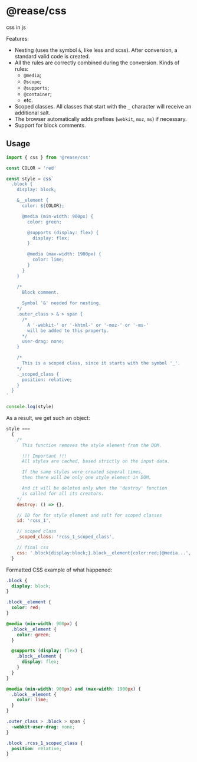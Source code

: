 # @rease/css

css in js

Features:

- Nesting (uses the symbol `&`, like less and scss). After conversion, a standard valid code is created.
- All the rules are correctly combined during the conversion. Kinds of rules:
  - `@media`;
  - `@scope`;
  - `@supports`;
  - `@container`;
  - etc.
- Scoped classes. All classes that start with the `_` character will receive an additional salt.
- The browser automatically adds prefixes (`webkit`, `moz`, `ms`) if necessary.
- Support for block comments.

## Usage

```js
import { css } from '@rease/css'

const COLOR = 'red'

const style = css`
  .block {
    display: block;

    &__element {
      color: ${COLOR};

      @media (min-width: 900px) {
        color: green;

        @supports (display: flex) {
          display: flex;
        }

        @media (max-width: 1900px) {
          color: lime;
        }
      }
    }

    /* 
      Block comment.
    
      Symbol '&' needed for nesting.
    */
    .outer_class > & > span {
      /* 
        A '-webkit-' or '-khtml-' or '-moz-' or '-ms-'
        will be added to this property.
      */
      user-drag: none;
    }

    /*
      This is a scoped class, since it starts with the symbol '_'.
    */
    ._scoped_class {
      position: relative;
    }
  }
`

console.log(style)
```

As a result, we get such an object:

```js
style ===
  {
    /*
      This function removes the style element from the DOM.

      !!! Important !!!
      All styles are cached, based strictly on the input data.

      If the same styles were created several times,
      then there will be only one style element in DOM.

      And it will be deleted only when the 'destroy' function
      is called for all its creators.
    */
    destroy: () => {},

    // ID for for style element and salt for scoped classes
    id: 'rcss_1',

    // scoped class
    _scoped_class: 'rcss_1_scoped_class',

    // final css
    css: '.block{display:block;}.block__element{color:red;}@media...',
  }
```

Formatted CSS example of what happened:

```css
.block {
  display: block;
}

.block__element {
  color: red;
}

@media (min-width: 900px) {
  .block__element {
    color: green;
  }

  @supports (display: flex) {
    .block__element {
      display: flex;
    }
  }
}

@media (min-width: 900px) and (max-width: 1900px) {
  .block__element {
    color: lime;
  }
}

.outer_class > .block > span {
  -webkit-user-drag: none;
}

.block .rcss_1_scoped_class {
  position: relative;
}
```
